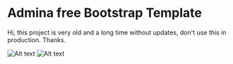 # Admina free Bootstrap Template

Hi, this project is very old and a long time without updates, don't use this in production. Thanks.

![Alt text](/img/classic.jpg?raw=true "Classic Theme")
![Alt text](/img/desktop.jpg?raw=true "Desktop Theme")
